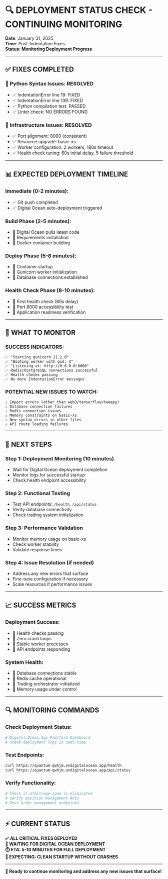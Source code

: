 # 🔍 DEPLOYMENT STATUS CHECK - CONTINUING MONITORING

**Date**: January 31, 2025  
**Time**: Post-Indentation Fixes  
**Status**: **Monitoring Deployment Progress**  

---

## ✅ **FIXES COMPLETED**

### **🔧 Python Syntax Issues: RESOLVED**
- ✅ IndentationError line 19: FIXED
- ✅ IndentationError line 139: FIXED
- ✅ Python compilation test: PASSED
- ✅ Linter check: NO ERRORS FOUND

### **🔧 Infrastructure Issues: RESOLVED**
- ✅ Port alignment: 8000 (consistent)
- ✅ Resource upgrade: basic-xs
- ✅ Worker configuration: 2 workers, 180s timeout
- ✅ Health check tuning: 60s initial delay, 5 failure threshold

---

## 📊 **EXPECTED DEPLOYMENT TIMELINE**

### **Immediate (0-2 minutes):**
- ✅ Git push completed
- ✅ Digital Ocean auto-deployment triggered

### **Build Phase (2-5 minutes):**
- 🔄 Digital Ocean pulls latest code
- 🔄 Requirements installation
- 🔄 Docker container building

### **Deploy Phase (5-8 minutes):**
- 🔄 Container startup
- 🔄 Gunicorn worker initialization
- 🔄 Database connections established

### **Health Check Phase (8-10 minutes):**
- 🔄 First health check (60s delay)
- 🔄 Port 8000 accessibility test
- 🔄 Application readiness verification

---

## 🎯 **WHAT TO MONITOR**

### **SUCCESS INDICATORS:**
```
✅ "Starting gunicorn 21.2.0" 
✅ "Booting worker with pid: X"
✅ "Listening at: http://0.0.0.0:8000"
✅ Redis/PostgreSQL connections successful
✅ Health checks passing
✅ No more IndentationError messages
```

### **POTENTIAL NEW ISSUES TO WATCH:**
```
⚠️ Import errors (other than web3/tensorflow/tweepy)
⚠️ Database connection failures
⚠️ Redis connection issues
⚠️ Memory constraints on basic-xs
⚠️ New syntax errors in other files
⚠️ API route loading failures
```

---

## 🚀 **NEXT STEPS**

### **Step 1: Deployment Monitoring (10 minutes)**
- Wait for Digital Ocean deployment completion
- Monitor logs for successful startup
- Check health endpoint accessibility

### **Step 2: Functional Testing**
- Test API endpoints: `/health`, `/api/status`
- Verify database connectivity
- Check trading system initialization

### **Step 3: Performance Validation**
- Monitor memory usage on basic-xs
- Check worker stability
- Validate response times

### **Step 4: Issue Resolution (if needed)**
- Address any new errors that surface
- Fine-tune configuration if necessary
- Scale resources if performance issues

---

## 📈 **SUCCESS METRICS**

### **Deployment Success:**
- 🎯 Health checks passing
- 🎯 Zero crash loops
- 🎯 Stable worker processes
- 🎯 API endpoints responding

### **System Health:**
- 🎯 Database connections stable
- 🎯 Redis cache operational
- 🎯 Trading orchestrator initialized
- 🎯 Memory usage under control

---

## 🔍 **MONITORING COMMANDS**

### **Check Deployment Status:**
```bash
# Digital Ocean App Platform Dashboard
# Check deployment logs in real-time
```

### **Test Endpoints:**
```bash
curl https://quantum-qwhjm.ondigitalocean.app/health
curl https://quantum-qwhjm.ondigitalocean.app/api/status
```

### **Verify Functionality:**
```bash
# Check if arbitrage spam is eliminated
# Verify position management APIs
# Test order management endpoints
```

---

## ⚡ **CURRENT STATUS**

**✅ ALL CRITICAL FIXES DEPLOYED**  
**🔄 WAITING FOR DIGITAL OCEAN DEPLOYMENT**  
**⏱️ ETA: 5-10 MINUTES FOR FULL DEPLOYMENT**  
**🎯 EXPECTING: CLEAN STARTUP WITHOUT CRASHES**  

---

**🚀 Ready to continue monitoring and address any new issues that surface!**